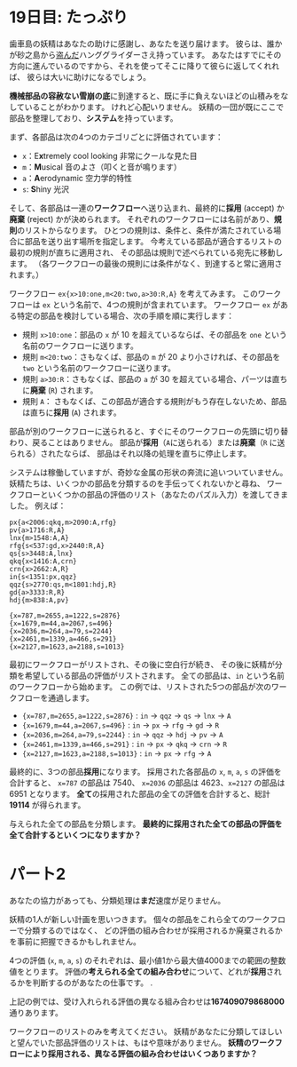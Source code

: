 # 19日目: たっぷり

歯車島の妖精はあなたの助けに感謝し、あなたを送り届けます。
彼らは、誰かが砂之島から[盗んだ](../day9/quiz.md)ハンググライダーさえ持っています。
あなたはすでにその方向に進んでいるのですから、それを使ってそこに降りて彼らに返してくれれば、
彼らは大いに助けになるでしょう。

**機械部品の容赦ない雪崩の底**に到達すると、既に手に負えないほどの山積みをなしていることがわかります。
けれど心配いりません。
妖精の一団が既にここで部品を整理しており、**システム**を持っています。

まず、各部品は次の4つのカテゴリごとに評価されています：

- `x`：E**x**tremely cool looking 非常にクールな見た目
- `m`：**M**usical 音のよさ（叩くと音が鳴ります）
- `a`：**A**erodynamic 空力学的特性
- `s`: **S**hiny 光沢

そして、各部品は一連の**ワークフロー**へ送り込まれ、最終的に**採用** (accept) か**廃棄** (reject) かが決められます。
それぞれのワークフローには名前があり、**規則**のリストからなります。
ひとつの規則は、条件と、条件が満たされている場合に部品を送り出す場所を指定します。
今考えている部品が適合するリストの最初の規則が直ちに適用され、
その部品は規則で述べられている宛先に移動します。
（各ワークフローの最後の規則には条件がなく、到達すると常に適用されます。）

ワークフロー `ex{x>10:one,m<20:two,a>30:R,A}` を考えてみます。
このワークフローは `ex` という名前で、4つの規則が含まれています。
ワークフロー `ex` がある特定の部品を検討している場合、次の手順を順に実行します：

- 規則 `x>10:one`：部品の `x` が 10 を超えているならば、その部品を `one` という名前のワークフローに送ります。
- 規則 `m<20:two`：さもなくば、部品の `m` が 20 より小さければ、その部品を `two` という名前のワークフローに送ります。
- 規則 `a>30:R`：さもなくば、部品の `a` が 30 を超えている場合、パーツは直ちに**廃棄** (`R`) されます。
- 規則 `A`： さもなくば、この部品が適合する規則がもう存在しないため、部品は直ちに**採用** (`A`) されます。

部品が別のワークフローに送られると、すぐにそのワークフローの先頭に切り替わり、戻ることはありません。
部品が**採用**（`A`に送られる）または**廃棄**（`R` に送られる）されたならば、
部品はそれ以降の処理を直ちに停止します。

システムは稼働していますが、奇妙な金属の形状の奔流に追いついていません。
妖精たちは、いくつかの部品を分類するのを手伝ってくれないかと尋ね、
ワークフローといくつかの部品の評価のリスト（あなたのパズル入力）を渡してきました。
例えば：

```
px{a<2006:qkq,m>2090:A,rfg}
pv{a>1716:R,A}
lnx{m>1548:A,A}
rfg{s<537:gd,x>2440:R,A}
qs{s>3448:A,lnx}
qkq{x<1416:A,crn}
crn{x>2662:A,R}
in{s<1351:px,qqz}
qqz{s>2770:qs,m<1801:hdj,R}
gd{a>3333:R,R}
hdj{m>838:A,pv}

{x=787,m=2655,a=1222,s=2876}
{x=1679,m=44,a=2067,s=496}
{x=2036,m=264,a=79,s=2244}
{x=2461,m=1339,a=466,s=291}
{x=2127,m=1623,a=2188,s=1013}
```

最初にワークフローがリストされ、その後に空白行が続き、
その後に妖精が分類を希望している部品の評価がリストされます。
全ての部品は、`in` という名前のワークフローから始めます。
この例では、リストされた5つの部品が次のワークフローを通過します。

- `{x=787,m=2655,a=1222,s=2876}` : `in` → `qqz` → `qs` → `lnx` → `A`
- `{x=1679,m=44,a=2067,s=496}` : `in` → `px` → `rfg` → `gd` → `R`
- `{x=2036,m=264,a=79,s=2244}` : `in` → `qqz` → `hdj` → `pv` → `A`
- `{x=2461,m=1339,a=466,s=291}` : `in` → `px` → `qkq` → `crn` → `R`
- `{x=2127,m=1623,a=2188,s=1013}` : `in` → `px` → `rfg` → `A`

最終的に、3つの部品**採用**になります。
採用された各部品の `x`, `m`,  `a`, `s` の評価を合計すると、
`x=787` の部品は 7540、 `x=2036` の部品は 4623、`x=2127` の部品は 6951 となります。
**全て**の採用された部品の全ての評価を合計すると、総計 **19114** が得られます。

与えられた全ての部品を分類します。
**最終的に採用された全ての部品の評価を全て合計するといくつになりますか？**

# パート2

あなたの協力があっても、分類処理は**まだ**速度が足りません。

妖精の1人が新しい計画を思いつきます。
個々の部品をこれら全てのワークフローで分類するのではなく、
どの評価の組み合わせが採用されるか廃棄されるかを事前に把握できるかもしれません。

4つの評価 (`x`, `m`, `a`, `s`) のそれぞれは、最小値1から最大値4000までの範囲の整数値をとります。
評価の**考えられる全ての組み合わせ**について、どれが**採用**されるかを判断するのがあなたの仕事です。 .

上記の例では、受け入れられる評価の異なる組み合わせは**167409079868000**通りあります。

ワークフローのリストのみを考えてください。
妖精があなたに分類してほしいと望んでいた部品評価のリストは、もはや意味がありません。
**妖精のワークフローにより採用される、異なる評価の組み合わせはいくつありますか？**
